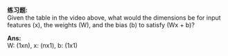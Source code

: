 **练习题:**  
Given the table in the video above, what would the dimensions be for input features (x), the weights (W), and the bias (b) to satisfy (Wx + b)?

**Ans:**  
W: (1xn), x: (nx1), b: (1x1)
